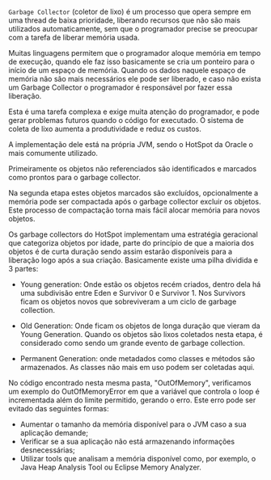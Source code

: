 `Garbage Collector` (coletor de lixo) é um processo que opera sempre em uma thread de baixa prioridade, liberando recursos que não são mais utilizados automaticamente, sem que o programador precise se preocupar com a tarefa de liberar memória usada.

Muitas linguagens permitem que o programador aloque memória em tempo de execução, quando ele faz isso basicamente se cria um ponteiro para o início de um espaço de memória.
Quando os dados naquele espaço de memória não são mais necessários ele pode ser liberado, e caso não exista um Garbage Collector o programador é responsável por fazer essa liberação.

Esta é uma tarefa complexa e exige muita atenção do programador, e pode gerar problemas futuros quando o código for executado. O sistema de coleta de lixo aumenta a produtividade e reduz os custos.

A implementação dele está na própria JVM, sendo o HotSpot da Oracle o mais comumente utilizado.

Primeiramente os objetos não referenciados são identificados e marcados como prontos para o garbage collector.

Na segunda etapa estes objetos marcados são excluídos, opcionalmente a memória pode ser compactada após o garbage collector excluir os objetos. Este processo de compactação torna mais fácil alocar memória para novos objetos.

Os garbage collectors do HotSpot implementam uma estratégia geracional que categoriza objetos por idade, parte do princípio de que a maioria dos objetos é de curta duração sendo assim estarão disponíveis para a liberação logo após a sua criação. Basicamente existe uma pilha dividida e 3 partes:

* Young generation: Onde estão os objetos recém criados, dentro dela há uma subdivisão entre Eden e Survivor 0 e Survivor 1. Nos Survivors ficam os objetos novos que sobreviveram a um  ciclo de garbage collection.

* Old Generation: Onde ficam os objetos de longa duração que vieram da Young Generation. Quando os objetos são lixos coletados nesta etapa, é considerado como sendo um grande evento de garbage collection.

* Permanent Generation: onde metadados como classes e métodos são armazenados. As classes não mais em uso podem ser coletadas aqui.
                                                                                                                                                                                                                                      

No código encontrado nesta mesma pasta, "OutOfMemory", verificamos um exemplo do OutOfMemoryError em que a variável que controla o loop é incrementada além do limite permitido, gerando o erro.
Este erro pode ser evitado das seguintes formas:
- Aumentar o tamanho da memória disponível para o JVM caso a sua aplicação demande;
- Verificar se a sua aplicação não está armazenando informações desnecessárias;
- Utilizar tools que analisam a memória disponível como, por exemplo, o Java Heap Analysis Tool ou Eclipse Memory Analyzer.


